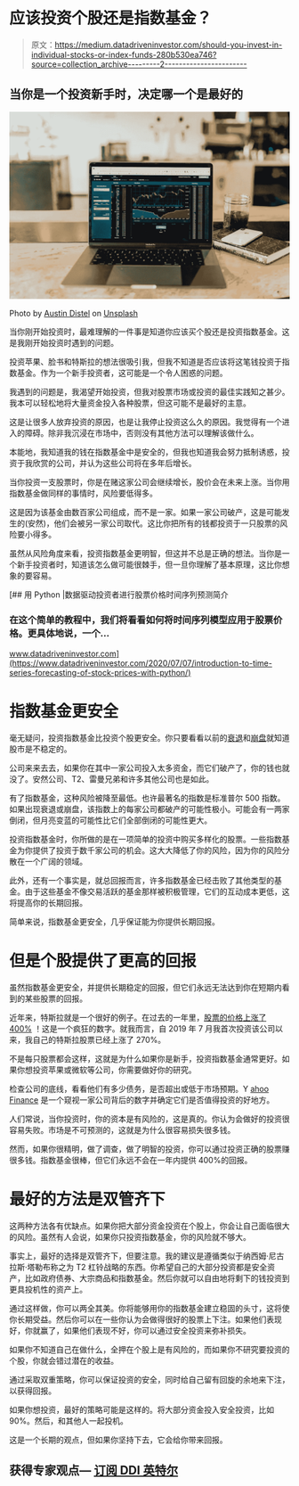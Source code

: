 # 应该投资个股还是指数基金？

> 原文：<https://medium.datadriveninvestor.com/should-you-invest-in-individual-stocks-or-index-funds-280b530ea746?source=collection_archive---------2----------------------->

## 当你是一个投资新手时，决定哪一个是最好的

![](img/367da768a913697e0ef6a6c6bcb8aa5d.png)

Photo by [Austin Distel](https://unsplash.com/@austindistel?utm_source=unsplash&utm_medium=referral&utm_content=creditCopyText) on [Unsplash](https://unsplash.com/s/photos/stocks?utm_source=unsplash&utm_medium=referral&utm_content=creditCopyText)

当你刚开始投资时，最难理解的一件事是知道你应该买个股还是投资指数基金。这是我刚开始投资时遇到的问题。

投资苹果、脸书和特斯拉的想法很吸引我，但我不知道是否应该将这笔钱投资于指数基金。作为一个新手投资者，这可能是一个令人困惑的问题。

我遇到的问题是，我渴望开始投资，但我对股票市场或投资的最佳实践知之甚少。我本可以轻松地将大量资金投入各种股票，但这可能不是最好的主意。

这是让很多人放弃投资的原因，也是让我停止投资这么久的原因。我觉得有一个进入的障碍。除非我沉浸在市场中，否则没有其他方法可以理解该做什么。

本能地，我知道我的钱在指数基金中是安全的，但我也知道我会努力抵制诱惑，投资于我欣赏的公司，并认为这些公司将在多年后增长。

当你投资一支股票时，你是在赌这家公司会继续增长，股价会在未来上涨。当你用指数基金做同样的事情时，风险要低得多。

这是因为该基金由数百家公司组成，而不是一家。如果一家公司破产，这是可能发生的(安然)，他们会被另一家公司取代。这比你把所有的钱都投资于一只股票的风险要小得多。

虽然从风险角度来看，投资指数基金更明智，但这并不总是正确的想法。当你是一个新手投资者时，知道该怎么做可能很棘手，但一旦你理解了基本原理，这比你想象的要容易。

[](https://www.datadriveninvestor.com/2020/07/07/introduction-to-time-series-forecasting-of-stock-prices-with-python/) [## 用 Python |数据驱动投资者进行股票价格时间序列预测简介

### 在这个简单的教程中，我们将看看如何将时间序列模型应用于股票价格。更具体地说，一个…

www.datadriveninvestor.com](https://www.datadriveninvestor.com/2020/07/07/introduction-to-time-series-forecasting-of-stock-prices-with-python/) 

# 指数基金更安全

毫无疑问，投资指数基金比投资个股更安全。你只要看看以前的[衰退](https://en.wikipedia.org/wiki/Financial_crisis_of_2007%E2%80%932008)和[崩盘](https://en.wikipedia.org/wiki/Wall_Street_Crash_of_1929)就知道股市是不稳定的。

公司来来去去，如果你在其中一家公司投入太多资金，而它们破产了，你的钱也就没了。安然公司、T2、雷曼兄弟和许多其他公司也是如此。

有了指数基金，这种风险被降至最低。也许最著名的指数是标准普尔 500 指数。如果出现衰退或崩盘，该指数上的每家公司都破产的可能性极小。可能会有一两家倒闭，但月亮变蓝的可能性比它们全部倒闭的可能性更大。

投资指数基金时，你所做的是在一项简单的投资中购买多样化的股票。一些指数基金为你提供了投资于数千家公司的机会。这大大降低了你的风险，因为你的风险分散在一个广阔的领域。

此外，还有一个事实是，就总回报而言，许多指数基金已经击败了其他类型的基金。由于这些基金不像交易活跃的基金那样被积极管理，它们的互动成本更低，这将提高你的长期回报。

简单来说，指数基金更安全，几乎保证能为你提供长期回报。

# 但是个股提供了更高的回报

虽然指数基金更安全，并提供长期稳定的回报，但它们永远无法达到你在短期内看到的某些股票的回报。

近年来，特斯拉就是一个很好的例子。在过去的一年里，[股票的价格上涨了 400%](https://www.cnbc.com/2020/09/22/tesla-shares-fall-as-musk-dampens-battery-day-expectations.html) ！这是一个疯狂的数字。就我而言，自 2019 年 7 月我首次投资该公司以来，我自己的特斯拉股票已经上涨了 270%。

不是每只股票都会这样，这就是为什么如果你是新手，投资指数基金通常更好。如果你想投资苹果或微软等公司，你需要做好你的研究。

检查公司的底线，看看他们有多少债务，是否超出或低于市场预期。Y [ahoo Finance](https://finance.yahoo.com/) 是一个窥视一家公司背后的数字并确定它们是否值得投资的好地方。

人们常说，当你投资时，你的资本是有风险的，这是真的。你认为会做好的投资很容易失败。市场是不可预测的，这就是为什么很容易损失很多钱。

然而，如果你很精明，做了调查，做了明智的投资，你可以通过投资正确的股票赚很多钱。指数基金很棒，但它们永远不会在一年内提供 400%的回报。

# 最好的方法是双管齐下

这两种方法各有优缺点。如果你把大部分资金投资在个股上，你会让自己面临很大的风险。虽然有人会说，如果你只投资指数基金，你的风险就不够大。

事实上，最好的选择是双管齐下，但要注意。我的建议是遵循类似于纳西姆·尼古拉斯·塔勒布称之为 T2 杠铃战略的东西。你希望自己的大部分投资都是安全资产，比如政府债券、大宗商品和指数基金。然后你就可以自由地将剩下的钱投资到更具投机性的资产上。

通过这样做，你可以两全其美。你将能够用你的指数基金建立稳固的头寸，这将使你长期受益。然后你可以在一些你认为会做得很好的股票上下注。如果他们表现好，你就赢了，如果他们表现不好，你可以通过安全投资来弥补损失。

如果你不知道自己在做什么，全押在个股上是有风险的，而如果你不研究要投资的个股，你就会错过潜在的收益。

通过采取双重策略，你可以保证投资的安全，同时给自己留有回旋的余地来下注，以获得回报。

如果你想投资，最好的策略可能是这样的。将大部分资金投入安全投资，比如 90%。然后，和其他人一起投机。

这是一个长期的观点，但如果你坚持下去，它会给你带来回报。

## 获得专家观点— [订阅 DDI 英特尔](https://datadriveninvestor.com/ddi-intel)